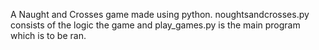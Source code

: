 A Naught and Crosses game made using python.
noughtsandcrosses.py consists of the logic the game and play_games.py is the main program which is to be ran.
